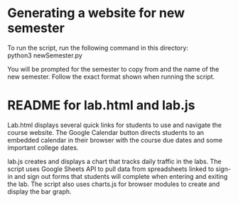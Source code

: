 # Generating a website for new semester
To run the script, run the following command in this directory:  
python3 newSemester.py

You will be prompted for the semester to copy from and the name of the new semester. Follow the exact format shown when running the script.


# README for lab.html and lab.js
Lab.html displays several quick links for students to use and navigate the course website.
The Google Calendar button directs students to an embedded calendar in their browser with the course due dates and some important college dates.

lab.js creates and displays a chart that tracks daily traffic in the labs. 
The script uses Google Sheets API to pull data from spreadsheets linked to sign-in and sign out forms that students will complete when entering and exiting the lab.
The script also uses charts.js for browser modules to create and display the bar graph.